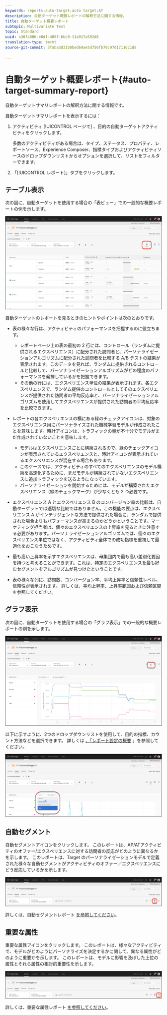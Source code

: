 ```yaml
---
keywords: reports;auto-target;auto target;AT
description: 自動ターゲット概要レポートの解釈方法に関する情報。
title: 自動ターゲット概要レポート
subtopic: Multivariate Test
topic: Standard
uuid: a30fa886-e8df-408f-bbc9-11a917a592d8
translation-type: tm+mt
source-git-commit: 3faba3d3158bed69ae5d756fb70c97d17110c1d8

---
```



# 自動ターゲット概要レポート{#auto-target-summary-report}

自動ターゲットサマリレポートの解釈方法に関する情報です。

自動ターゲットサマリレポートを表示するには：

1. アクティビティ [!UICONTROL ページで] 、目的の自動ターゲットアクティビティをクリックします。

   多数のアクティビティがある場合は、タイプ、ステータス、プロパティ、レポートソース、Experience Composer、指標タイプおよびアクティビティソースのドロップダウンリストからオプションを選択して、リストをフィルターできます。

1. 「[!UICONTROL レポート]」タブをクリックします。

## テーブル表示

次の図に、自動ターゲットを使用する場合の「表ビュー」での一般的な概要レポートの例を示します。

![自動ターゲット表示レポート](/help/c-reports/assets/at-table-view.png)

自動ターゲットのレポートを見るときのヒントやポイントは次のとおりです。

* 表の様々な行は、アクティビティのパフォーマンスを把握するのに役立ちます。

   * レポートページ上の表の最初の 2 行には、コントロール（ランダムに提供されるエクスペリエンス）に配分された訪問者と、パーソナライゼーションアルゴリズムに配分された訪問者を比較する A/B テストの結果が表示されます。このデータを見れば、ランダムに提供されるコントロールと比較して、パーソナライゼーションアルゴリズムがどの程度のパフォーマンスを発揮しているかを把握できます。
   * その他の行には、エクスペリエンス単位の結果が表示されます。各エクスペリエンスで、ランダム提供のコントロールとしてそのエクスペリエンスが提供された訪問者の平均反応率と、パーソナライゼーションアルゴリズムを使用してエクスペリエンスが提供された訪問者の平均反応率を比較できます。

* レポートの各エクスペリエンスの横にある緑のチェックアイコンは、対象のエクスペリエンス用にパーソナライズされた機械学習モデルが作成されたことを意味します。時計アイコンは、トラフィックの量が不十分でモデルがまだ作成されていないことを意味します。

   * モデルはエクスペリエンスごとに構築されるので、緑のチェックアイコンが表示されているエクスペリエンスと、時計アイコンが表示されているエクスペリエンスが混在する場合もあります。
   * このケースでは、アクティビティのすべてのエクスペリエンスのモデル構築を高速化するために、まだモデルが構築されていないエクスペリエンスに追加トラフィックを送るようになっています。
   * パーソナライゼーションを開始するためには、モデルが構築されたエクスペリエンス（緑のチェックマーク）が少なくとも 2 つ必要です。

* エクスペリエンス A とエクスペリエンス B のコンバージョン率の比較は、自動ターゲットでは適切な比較ではありません。この機能の要点は、エクスペリエンス A がインテリジェントな方法で提供された場合に、ランダムで提供された場合よりもパフォーマンスが高まるのかどうかということです。マーケティング担当者は、個々のエクスペリエンスの上昇率を見るときに注意する必要があります。パーソナライゼーションアルゴリズムでは、個々のエクスペリエンス単位ではなく、アクティビティ全体での成功指標を重視して最適化をおこなうためです。
* 最も高い上昇率を示すエクスペリエンスは、母集団内で最も高い差別化要因を持つと考えることができます。これは、特定のエクスペリエンスを最も好むセグメントをアルゴリズムが見つけたということです。
* 表の様々な列に、訪問数、コンバージョン率、平均上昇率と信頼性レベル、信頼性が表示されます。 詳しくは、[平均上昇率、上昇率範囲および信頼区間](/help/c-reports/c-report-settings/average-lift-bounds-and-confidence-interval.md)を参照してください。

## グラフ表示

次の図に、自動ターゲットを使用する場合の「グラフ表示」での一般的な概要レポートの例を示します。

![自動ターゲットグラフ表示レポート](/help/c-reports/assets/at-graph-view.png)

以下に示すように、2つのドロップダウンリストを使用して、目的の指標、カウント方法などを選択できます。 詳しくは [、「レポート設定の概要](/help/c-reports/c-report-settings/report-settings.md) 」を参照してください。

![自動ターゲットグラフ表示レポート](/help/c-reports/assets/at-graph-view-2.png)

## 自動セグメント

自動セグメントアイコンをクリックします。 このレポートは、AP/ATアクティビティのオファー/エクスペリエンスに対する訪問者の反応がどのように異なるかを示します。 このレポートは、Target のパーソナライゼーションモデルで定義された様々な自動セグメントがアクティビティのオファー／エクスペリエンスにどう反応しているかを示します。

![自動セグメントアイコン](/help/c-reports/assets/icon-automated-sements.png)

詳しくは、自動セグメントレポート [を参照してください](/help/c-reports/c-personalization-insights-reports/automated-segments-report.md)。

## 重要な属性

重要な属性アイコンをクリックします。 このレポートは、様々なアクティビティで、モデルがどのようにパーソナライズを決定するかに関して、異なる属性がどのように重要かを示します。 このレポートは、モデルに影響を及ぼした上位の属性とそれら属性の相対的重要性を示します。

![重要な属性アイコン](/help/c-reports/assets/icon-important-attributes.png)

詳しくは、重要な属性レポート [を参照してください](/help/c-reports/c-personalization-insights-reports/important-attributes-report.md)。
